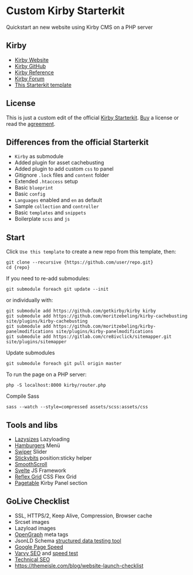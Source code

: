 # Custom Kirby Starterkit
Quickstart an new website using Kirby CMS on a PHP server

## Kirby
- [Kirby Website](https://getkirby.com)
- [Kirby GitHub](https://github.com/getkirby)
- [Kirby Reference](http://getkirby.com/docs/reference)
- [Kirby Forum](https://forum.getkirby.com)
- [This Starterkit template](https://github.com/moritzebeling/kirby-starterkit)

## License
This is just a custom edit of the official [Kirby Starterkit](https://github.com/getkirby/starterkit). [Buy](https://getkirby.com/buy) a license or read the [agreement](https://getkirby.com/license).

## Differences from the official Starterkit
- `Kirby` as submodule
- Added plugin for asset cachebusting
- Added plugin to add custom `css` to panel
- Gitignore `.lock` files and `content` folder
- Extended `.htaccess` setup
- Basic `blueprint`
- Basic `config`
- `Languages` enabled and `en` as default
- Sample `collection` and `controller`
- Basic `templates` and `snippets`
- Boilerplate `scss` and `js`

## Start
Click `Use this template` to create a new repo from this template, then:
```
git clone --recursive {https://github.com/user/repo.git}
cd {repo}
```
If you need to re-add submodules:
```
git submodule foreach git update --init
```
or individually with:
```
git submodule add https://github.com/getkirby/kirby kirby
git submodule add https://github.com/moritzebeling/kirby-cachebusting site/plugins/kirby-cachebusting
git submodule add https://github.com/moritzebeling/kirby-panelmodifications site/plugins/kirby-panelmodifications
git submodule add https://gitlab.com/cre8ivclick/sitemapper.git site/plugins/sitemapper
```
Update submodules
```
git submodule foreach git pull origin master
```
To run the page on a PHP server:
```
php -S localhost:8000 kirby/router.php
```
Compile Sass
```
sass --watch --style=compressed assets/scss:assets/css
```

## Tools and libs
- [Lazysizes](https://github.com/aFarkas/lazysizes) Lazyloading
- [Hamburgers](https://github.com/jonsuh/hamburgers) Menü
- [Swiper](https://swiperjs.com/api) Slider
- [Stickybits](https://github.com/yowainwright/stickybits)  position:sticky helper
- [SmoothScroll](https://github.com/cferdinandi/smooth-scroll)
- [Svelte](https://svelte.dev) JS Framework
- [Reflex Grid](http://reflexgrid.com/docs) CSS Flex Grid
- [Pagetable](https://github.com/sylvainjule/kirby-pagetable) Kirby Panel section

## GoLive Checklist
- SSL, HTTPS/2, Keep Alive, Compression, Browser cache
- Srcset images
- Lazyload images
- [OpenGraph](https://ogp.me) meta tags
- JsonLD Schema [structured data testing tool](https://search.google.com/structured-data/testing-tool)
- [Google Page Speed](https://developers.google.com/speed/pagespeed/insights)
- [Varvy SEO](https://varvy.com) and [speed test](https://varvy.com/pagespeed)
- [Technical SEO](https://technicalseo.com/tools)
- https://themeisle.com/blog/website-launch-checklist
